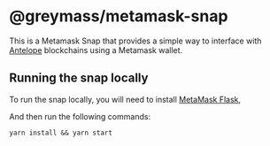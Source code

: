 # @greymass/metamask-snap

This is a Metamask Snap that provides a simple way to interface with [Antelope](https://eosnetwork.com/antelope/) blockchains using a Metamask wallet.

## Running the snap locally

To run the snap locally, you will need to install [MetaMask Flask](https://metamask.io/flask/),

And then run the following commands:

```shell
yarn install && yarn start
```
